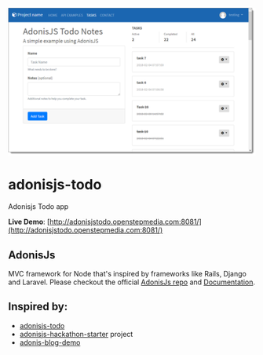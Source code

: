 
![AdonisJS: ToDo App](https://raw.githubusercontent.com/openstepmedia/adonisjs-todo/master/_blog_images/adonisjs-todo-screenshot.png)

# adonisjs-todo
Adonisjs Todo app 

**Live Demo**:
[http://adonisjstodo.openstepmedia.com:8081/](http://adonisjstodo.openstepmedia.com:8081/)



## AdonisJs
MVC framework for Node that's inspired by frameworks like Rails, Django and Laravel. Please checkout the official [AdonisJs repo](https://github.com/adonisjs/adonis-framework) and [Documentation](http://www.adonisjs.com/).


## Inspired by:

* [adonisjs-todo](https://github.com/amineo/adonisjs-todo)
* [adonisjs-hackathon-starter](https://github.com/iamraphson/adonisjs-hackathon-starter) project
* [adonis-blog-demo](https://github.com/adonisjs/adonis-blog-demo)



